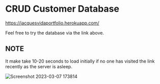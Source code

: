 # CRUD Customer Database

https://jacquesvidaportfolio.herokuapp.com/

Feel free to try the database via the link above. 

## NOTE
It make take 10-20 seconds to load initially if no one has visited the link recently as the server is asleep.

![Screenshot 2023-03-07 173814](https://user-images.githubusercontent.com/98140967/223596990-c29a68a2-60c3-4fcf-8bcf-d74ea1a69060.png)
